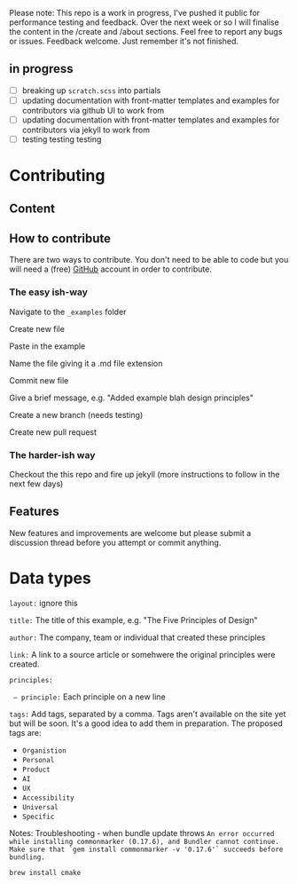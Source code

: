 Please note: This repo is a work in progress, I've pushed it public for performance testing and feedback. Over the next week or so I will finalise the content in the /create and /about sections. Feel free to report any bugs or issues. Feedback welcome. Just remember it's not finished.

## in progress

- [ ] breaking up `scratch.scss` into partials
- [ ] updating documentation with front-matter templates and examples for contributors via github UI to work from
- [ ] updating documentation with front-matter templates and examples for contributors via jekyll to work from
- [ ] testing testing testing

# Contributing

## Content

## How to contribute

There are two ways to contribute. You don't need to be able to code but you will need a (free) [GitHub](https://github.com) account in order to contribute.

### The easy ish-way
Navigate to the `_examples` folder

Create new file

Paste in the example

Name the file giving it a .md file extension

Commit new file

Give a brief message, e.g. "Added example blah design principles"

Create a new branch (needs testing)

Create new pull request

### The harder-ish way
Checkout the this repo and fire up jekyll (more instructions to follow in the next few days)

## Features

New features and improvements are welcome but please submit a discussion thread before you attempt or commit anything.

# Data types

 `layout:` ignore this

 `title:` The title of this example, e.g. "The Five Principles of Design"

 `author:` The company, team or individual that created these principles

 `link:` A link to a source article or somehwere the original principles were created.

 `principles:`

 ` — principle:` Each principle on a new line

 `tags:` Add tags, separated by a comma. Tags aren't available on the site yet but will be soon. It's a good idea to add them in preparation. The proposed tags are:

- `Organistion`
- `Personal`
- `Product`
- `AI`
- `UX`
- `Accessibility`
- `Universal`
- `Specific`


Notes:
Troubleshooting - when bundle update throws ```An error occurred while installing commonmarker (0.17.6), and Bundler cannot continue.
Make sure that `gem install commonmarker -v '0.17.6'` succeeds before bundling.```

`brew install cmake`
